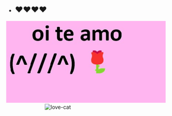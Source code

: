 - ## ❤️❤️❤️❤️

<div>
  <img width="430" src="https://github.com/devlele/amor-da-sua-vida/blob/95195fedc93e5ad84ec51a6ae10c3211c374098c/amor-da-sua-vida.jpeg?raw=true" alt="love"/>
  <img align="right" width="400" alt="love-cat"       
  src="https://media0.giphy.com/media/v1.Y2lkPTc5MGI3NjExYnFlOGozZjl6dGZobWphaTRxY3RncWd5YmVzcXY4em40bXdxbGZjcCZlcD12MV9pbnRlcm5hbF9naWZfYnlfaWQmY3Q9Zw/3oz8xsaLjLVqVXr3tS/giphy.gif">
</div>
